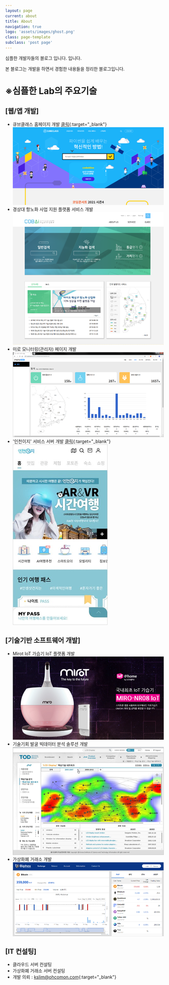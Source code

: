 ```yaml
---
layout: page
current: about
title: About
navigation: true
logo: 'assets/images/ghost.png'
class: page-template
subclass: 'post page'
---
```

심플한 개발자들의 블로그 입니다. 입니다.

본 블로그는 개발을 하면서 경험한 내용들을 정리한 블로그입니다.

# ※심플한 Lab의 주요기술

## [웹/앱 개발]
- 큐브클래스 홈페이지 개발 [클릭](https://www.cubeclass.co.kr){:target="_blank"}
![img](\assets\built\images\about\cubeclass.png)
- 경상대 항노화 사업 지원 플랫폼 서비스 개발
![img](\assets\built\images\about\gnu.png)
- 미로 모니터링(관리자) 페이지 개발
![img](\assets\built\images\about\miro.png)
- '인천이지' 서비스 서버 개발 [클릭](https://www.cubeclass.co.kr){:target="_blank"}
![img](\assets\built\images\about\incheonEZ.jpg)

## [기술기반 소프트웨어 개발]
- Mirot IoT 가습기 IoT 플랫폼 개발
![img](\assets\built\images\about\MirotIoT.png)
- 기술기회 발굴 빅데이터 분석 솔루션 개발
![img](\assets\built\images\about\bigData.png)
- 가상화폐 거래소 개발
![img](\assets\built\images\about\biphex.png)

##  [IT 컨설팅]
- 클라우드 서버 컨설팅
- 가상화폐 거래소 서버 컨설팅
- 개발 의뢰 : [kslim@ohcomon.com](mailto:kslim@ohcomon.com){:target="_blank"}